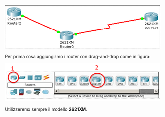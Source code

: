 ![Topo4-1](https://github.com/daniele-moro/katacoda-scenarios/raw/master/PacketTracer/images/es4.1.png)

Per prima cosa aggiungiamo i router con drag-and-drop come in figura:

![router](https://github.com/daniele-moro/katacoda-scenarios/raw/master/PacketTracer/images/router.png)

Utilizzeremo sempre il modello **2621XM**.
